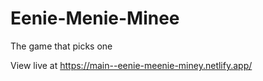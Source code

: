 # Eenie-Menie-Minee
The game that picks one

View live at https://main--eenie-meenie-miney.netlify.app/
